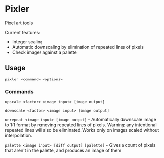 # Pixler

Pixel art tools

Current features:
- Integer scaling
- Automatic downscaling by elimination of repeated lines of pixels
- Check images against a palette

## Usage

`pixler <command> <options>`

### Commands

`upscale <factor> <image input> [image output]`

`downscale <factor> <image input> [image output]`

`unrepeat <image input> [image output]` - Automatically downscale image to 1:1 format by removing repeated lines of pixels. Warning: any intentional repeated lines will also be eliminated. Works only on images scaled without interpolation.

`palette <image input> [diff output] [palette]` - Gives a count of pixels that aren't in the palette, and produces an image of them
